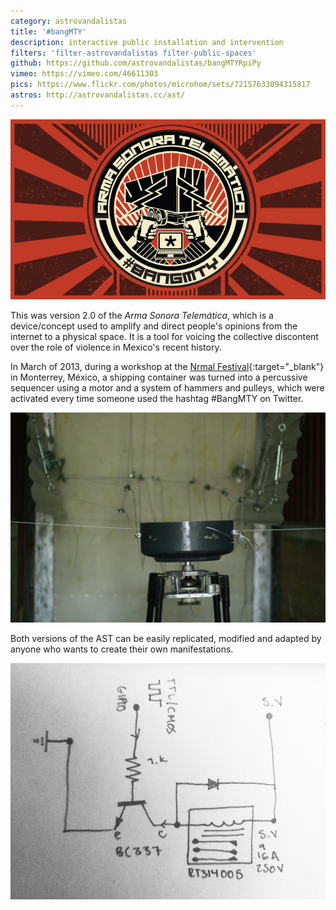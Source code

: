 ```yaml
---
category: astrovandalistas
title: '#bangMTY'
description: interactive public installation and intervention
filters: 'filter-astrovandalistas filter-public-spaces'
github: https://github.com/astrovandalistas/bangMTYRpiPy
vimeo: https://vimeo.com/46611303
pics: https://www.flickr.com/photos/microhom/sets/72157633094315817
astros: http://astrovandalistas.cc/ast/
---
```

![](/assets/projects/bangmty/logo700x400.jpg)

This was version 2.0 of the *Arma Sonora Telemática*, which is a device/concept used to amplify and direct people's opinions from the internet to a physical space. It is a tool for voicing the collective discontent over the role of violence in Mexico's recent history.

In March of 2013, during a workshop at the [Nrmal Festival](http://www.nrmal.net/){:target="_blank"} in Monterrey, México, a shipping container was turned into a percussive sequencer using a motor and a system of hammers and pulleys, which were activated every time someone used the hashtag #BangMTY on Twitter.

![](/assets/projects/bangmty/motor00.jpg)

Both versions of the AST can be easily replicated, modified and adapted by anyone who wants to create their own manifestations.

![](/assets/projects/bangmty/AST_relays.jpg)
